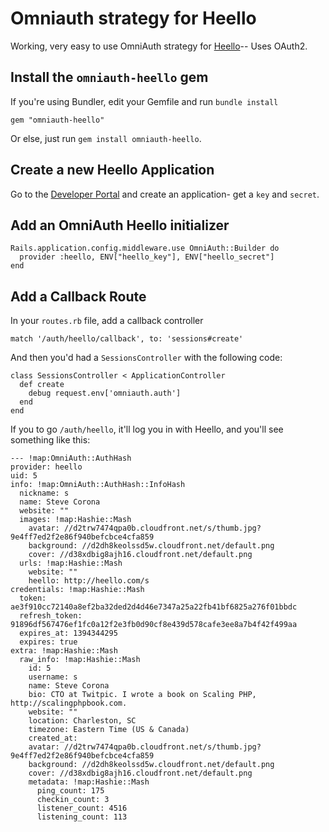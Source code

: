 # Omniauth strategy for Heello

Working, very easy to use OmniAuth strategy for [Heello](https://heello.com)-- Uses OAuth2.

## Install the `omniauth-heello` gem

If you're using Bundler, edit your Gemfile and run `bundle install`

    gem "omniauth-heello"

Or else, just run `gem install omniauth-heello`.

## Create a new Heello Application
Go to the [Developer Portal](https://developer.heello.com/) and create an application- get a `key` and `secret`.

## Add an OmniAuth Heello initializer

    Rails.application.config.middleware.use OmniAuth::Builder do
      provider :heello, ENV["heello_key"], ENV["heello_secret"]
    end

## Add a Callback Route

In your `routes.rb` file, add a callback controller

    match '/auth/heello/callback', to: 'sessions#create'

And then you'd had a `SessionsController` with the following code:

    class SessionsController < ApplicationController
      def create
        debug request.env['omniauth.auth']
      end
    end

If you to go `/auth/heello`, it'll log you in with Heello, and you'll see something like this:

    --- !map:OmniAuth::AuthHash 
    provider: heello
    uid: 5
    info: !map:OmniAuth::AuthHash::InfoHash 
      nickname: s
      name: Steve Corona
      website: ""
      images: !map:Hashie::Mash 
        avatar: //d2trw7474qpa0b.cloudfront.net/s/thumb.jpg?9e4ff7ed2f2e86f940befcbce4cfa859
        background: //d2dh8keolssd5w.cloudfront.net/default.png
        cover: //d38xdbig8ajh16.cloudfront.net/default.png
      urls: !map:Hashie::Mash 
        website: ""
        heello: http://heello.com/s
    credentials: !map:Hashie::Mash 
      token: ae3f910cc72140a8ef2ba32ded2d4d46e7347a25a22fb41bf6825a276f01bbdc
      refresh_token: 91896df567476ef1fc0a12f2e3fb0d90cf8e439d578cafe3ee8a7b4f42f499aa
      expires_at: 1394344295
      expires: true
    extra: !map:Hashie::Mash 
      raw_info: !map:Hashie::Mash 
        id: 5
        username: s
        name: Steve Corona
        bio: CTO at Twitpic. I wrote a book on Scaling PHP, http://scalingphpbook.com.
        website: ""
        location: Charleston, SC
        timezone: Eastern Time (US & Canada)
        created_at: 
        avatar: //d2trw7474qpa0b.cloudfront.net/s/thumb.jpg?9e4ff7ed2f2e86f940befcbce4cfa859
        background: //d2dh8keolssd5w.cloudfront.net/default.png
        cover: //d38xdbig8ajh16.cloudfront.net/default.png
        metadata: !map:Hashie::Mash 
          ping_count: 175
          checkin_count: 3
          listener_count: 4516
          listening_count: 113